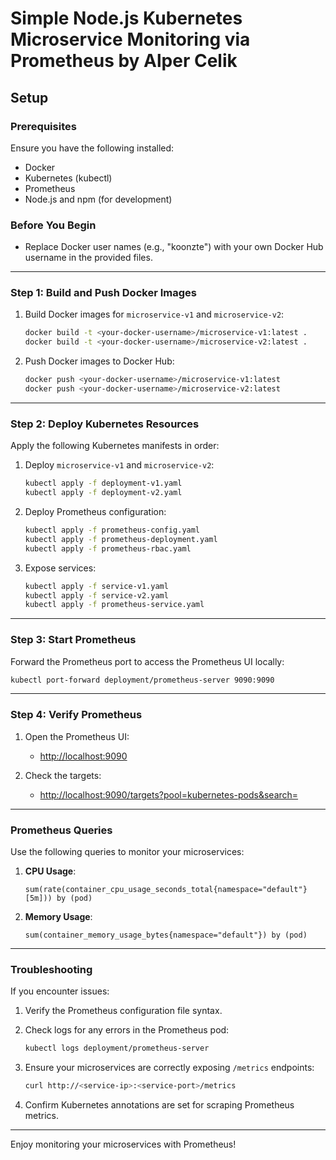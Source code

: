 # Simple Node.js Kubernetes Microservice Monitoring via Prometheus by Alper Celik

## Setup

### **Prerequisites**

Ensure you have the following installed:

- Docker
- Kubernetes (kubectl)
- Prometheus
- Node.js and npm (for development)

### **Before You Begin**

- Replace Docker user names (e.g., "koonzte") with your own Docker Hub username in the provided files.

---

### **Step 1: Build and Push Docker Images**

1. Build Docker images for `microservice-v1` and `microservice-v2`:

   ```bash
   docker build -t <your-docker-username>/microservice-v1:latest .
   docker build -t <your-docker-username>/microservice-v2:latest .
   ```

2. Push Docker images to Docker Hub:
   ```bash
   docker push <your-docker-username>/microservice-v1:latest
   docker push <your-docker-username>/microservice-v2:latest
   ```

---

### **Step 2: Deploy Kubernetes Resources**

Apply the following Kubernetes manifests in order:

1. Deploy `microservice-v1` and `microservice-v2`:

   ```bash
   kubectl apply -f deployment-v1.yaml
   kubectl apply -f deployment-v2.yaml
   ```

2. Deploy Prometheus configuration:

   ```bash
   kubectl apply -f prometheus-config.yaml
   kubectl apply -f prometheus-deployment.yaml
   kubectl apply -f prometheus-rbac.yaml
   ```

3. Expose services:
   ```bash
   kubectl apply -f service-v1.yaml
   kubectl apply -f service-v2.yaml
   kubectl apply -f prometheus-service.yaml
   ```

---

### **Step 3: Start Prometheus**

Forward the Prometheus port to access the Prometheus UI locally:

```bash
kubectl port-forward deployment/prometheus-server 9090:9090
```

---

### **Step 4: Verify Prometheus**

1. Open the Prometheus UI:

   - [http://localhost:9090](http://localhost:9090)

2. Check the targets:
   - [http://localhost:9090/targets?pool=kubernetes-pods&search=](http://localhost:9090/targets?pool=kubernetes-pods&search=)

---

### **Prometheus Queries**

Use the following queries to monitor your microservices:

1. **CPU Usage**:

   ```promql
   sum(rate(container_cpu_usage_seconds_total{namespace="default"}[5m])) by (pod)
   ```

2. **Memory Usage**:
   ```promql
   sum(container_memory_usage_bytes{namespace="default"}) by (pod)
   ```

---

### **Troubleshooting**

If you encounter issues:

1. Verify the Prometheus configuration file syntax.
2. Check logs for any errors in the Prometheus pod:

   ```bash
   kubectl logs deployment/prometheus-server
   ```

3. Ensure your microservices are correctly exposing `/metrics` endpoints:

   ```bash
   curl http://<service-ip>:<service-port>/metrics
   ```

4. Confirm Kubernetes annotations are set for scraping Prometheus metrics.

---

Enjoy monitoring your microservices with Prometheus!
